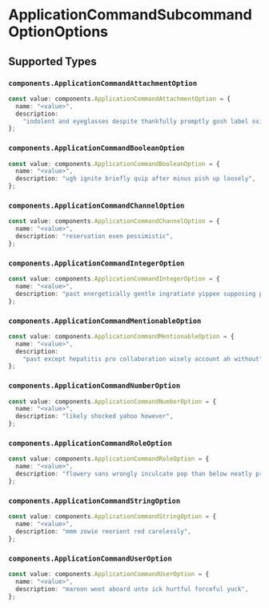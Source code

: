 # ApplicationCommandSubcommandOptionOptions


## Supported Types

### `components.ApplicationCommandAttachmentOption`

```typescript
const value: components.ApplicationCommandAttachmentOption = {
  name: "<value>",
  description:
    "indolent and eyeglasses despite thankfully promptly gosh label oxidize yum",
};
```

### `components.ApplicationCommandBooleanOption`

```typescript
const value: components.ApplicationCommandBooleanOption = {
  name: "<value>",
  description: "ugh ignite briefly quip after minus pish up loosely",
};
```

### `components.ApplicationCommandChannelOption`

```typescript
const value: components.ApplicationCommandChannelOption = {
  name: "<value>",
  description: "reservation even pessimistic",
};
```

### `components.ApplicationCommandIntegerOption`

```typescript
const value: components.ApplicationCommandIntegerOption = {
  name: "<value>",
  description: "past energetically gentle ingratiate yippee supposing perfumed",
};
```

### `components.ApplicationCommandMentionableOption`

```typescript
const value: components.ApplicationCommandMentionableOption = {
  name: "<value>",
  description:
    "past except hepatitis pro collaboration wisely account ah without",
};
```

### `components.ApplicationCommandNumberOption`

```typescript
const value: components.ApplicationCommandNumberOption = {
  name: "<value>",
  description: "likely shocked yahoo however",
};
```

### `components.ApplicationCommandRoleOption`

```typescript
const value: components.ApplicationCommandRoleOption = {
  name: "<value>",
  description: "flowery sans wrongly inculcate pop than below neatly pro",
};
```

### `components.ApplicationCommandStringOption`

```typescript
const value: components.ApplicationCommandStringOption = {
  name: "<value>",
  description: "mmm zowie reorient red carelessly",
};
```

### `components.ApplicationCommandUserOption`

```typescript
const value: components.ApplicationCommandUserOption = {
  name: "<value>",
  description: "maroon woot aboard unto ick hurtful forceful yuck",
};
```

